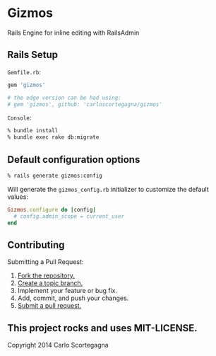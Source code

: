 # Gizmos

Rails Engine for inline editing with RailsAdmin


## Rails Setup

`Gemfile.rb`:

```ruby
gem 'gizmos'

# the edge version can be had using:
# gem 'gizmos', github: 'carloscortegagna/gizmos'
```

`Console`:
```bash
% bundle install
% bundle exec rake db:migrate
```


## Default configuration options

```bash
% rails generate gizmos:config
```

Will generate the `gizmos_config.rb` initializer to customize the default values:

```ruby
Gizmos.configure do |config|
  # config.admin_scope = current_user
end
```


## Contributing
Submitting a Pull Request:

1. [Fork the repository.][fork]
2. [Create a topic branch.][branch]
3. Implement your feature or bug fix.
4. Add, commit, and push your changes.
5. [Submit a pull request.][pr]

[fork]: http://help.github.com/fork-a-repo/
[branch]: http://learn.github.com/p/branching.html
[pr]: http://help.github.com/send-pull-requests/

## This project rocks and uses MIT-LICENSE.

Copyright 2014 Carlo Scortegagna
